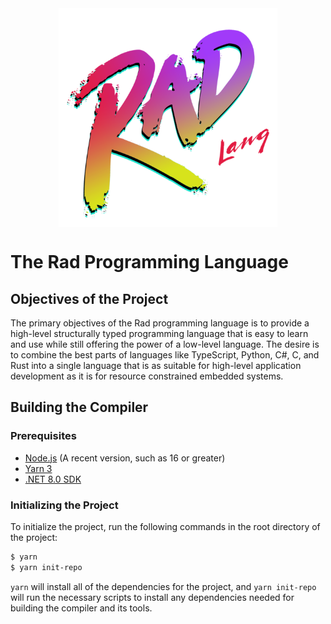 <img src="./Rad/rad-icon.png" style="display: block; margin: 0 auto; max-width: 350px">

# The Rad Programming Language

## Objectives of the Project
The primary objectives of the Rad programming language is to provide a high-level
structurally typed programming language that is easy to learn and use while still
offering the power of a low-level language. The desire is to combine the best
parts of languages like TypeScript, Python, C#, C, and Rust into a single
language that is as suitable for high-level application development as it is for
resource constrained embedded systems.

## Building the Compiler

### Prerequisites
- [Node.js](https://nodejs.org/en/) (A recent version, such as 16 or greater)
- [Yarn 3](https://yarnpkg.com/getting-started/install)
- [.NET 8.0 SDK](https://dotnet.microsoft.com/download/dotnet/8.0)

### Initializing the Project
To initialize the project, run the following commands in the root directory of the
project:
```bash
$ yarn
$ yarn init-repo
```
`yarn` will install all of the dependencies for the project, and `yarn init-repo`
will run the necessary scripts to install any dependencies needed for building the
compiler and its tools.